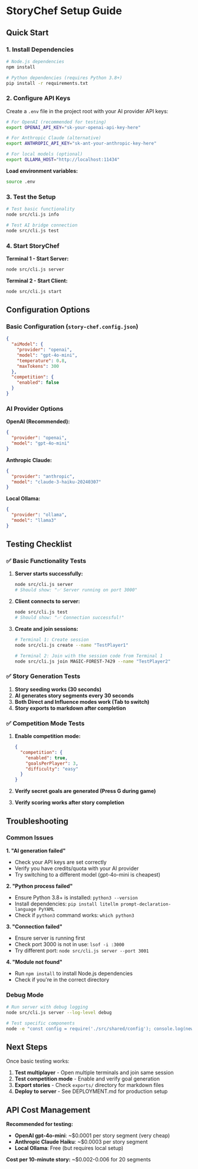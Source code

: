 # StoryChef Setup Guide

## Quick Start

### 1. Install Dependencies

```bash
# Node.js dependencies
npm install

# Python dependencies (requires Python 3.8+)
pip install -r requirements.txt
```

### 2. Configure API Keys

Create a `.env` file in the project root with your AI provider API keys:

```bash
# For OpenAI (recommended for testing)
export OPENAI_API_KEY="sk-your-openai-api-key-here"

# For Anthropic Claude (alternative)
export ANTHROPIC_API_KEY="sk-ant-your-anthropic-key-here"

# For local models (optional)
export OLLAMA_HOST="http://localhost:11434"
```

**Load environment variables:**
```bash
source .env
```

### 3. Test the Setup

```bash
# Test basic functionality
node src/cli.js info

# Test AI bridge connection
node src/cli.js test
```

### 4. Start StoryChef

**Terminal 1 - Start Server:**
```bash
node src/cli.js server
```

**Terminal 2 - Start Client:**
```bash
node src/cli.js start
```

## Configuration Options

### Basic Configuration (`story-chef.config.json`)

```json
{
  "aiModel": {
    "provider": "openai",
    "model": "gpt-4o-mini",
    "temperature": 0.8,
    "maxTokens": 300
  },
  "competition": {
    "enabled": false
  }
}
```

### AI Provider Options

**OpenAI (Recommended):**
```json
{
  "provider": "openai",
  "model": "gpt-4o-mini"
}
```

**Anthropic Claude:**
```json
{
  "provider": "anthropic", 
  "model": "claude-3-haiku-20240307"
}
```

**Local Ollama:**
```json
{
  "provider": "ollama",
  "model": "llama3"
}
```

## Testing Checklist

### ✅ Basic Functionality Tests

1. **Server starts successfully:**
   ```bash
   node src/cli.js server
   # Should show: "✅ Server running on port 3000"
   ```

2. **Client connects to server:**
   ```bash
   node src/cli.js test
   # Should show: "✅ Connection successful!"
   ```

3. **Create and join sessions:**
   ```bash
   # Terminal 1: Create session
   node src/cli.js create --name "TestPlayer1"
   
   # Terminal 2: Join with the session code from Terminal 1
   node src/cli.js join MAGIC-FOREST-7429 --name "TestPlayer2"
   ```

### ✅ Story Generation Tests

1. **Story seeding works (30 seconds)**
2. **AI generates story segments every 30 seconds**
3. **Both Direct and Influence modes work (Tab to switch)**
4. **Story exports to markdown after completion**

### ✅ Competition Mode Tests

1. **Enable competition mode:**
   ```json
   {
     "competition": {
       "enabled": true,
       "goalsPerPlayer": 3,
       "difficulty": "easy"
     }
   }
   ```

2. **Verify secret goals are generated (Press G during game)**
3. **Verify scoring works after story completion**

## Troubleshooting

### Common Issues

**1. "AI generation failed"**
- Check your API keys are set correctly
- Verify you have credits/quota with your AI provider
- Try switching to a different model (gpt-4o-mini is cheapest)

**2. "Python process failed"**
- Ensure Python 3.8+ is installed: `python3 --version`
- Install dependencies: `pip install litellm prompt-declaration-language PyYAML`
- Check if `python3` command works: `which python3`

**3. "Connection failed"**
- Ensure server is running first
- Check port 3000 is not in use: `lsof -i :3000`
- Try different port: `node src/cli.js server --port 3001`

**4. "Module not found"**
- Run `npm install` to install Node.js dependencies
- Check if you're in the correct directory

### Debug Mode

```bash
# Run server with debug logging
node src/cli.js server --log-level debug

# Test specific components
node -e "const config = require('./src/shared/config'); console.log(new config().getConfig())"
```

## Next Steps

Once basic testing works:

1. **Test multiplayer** - Open multiple terminals and join same session
2. **Test competition mode** - Enable and verify goal generation
3. **Export stories** - Check `exports/` directory for markdown files
4. **Deploy to server** - See DEPLOYMENT.md for production setup

## API Cost Management

**Recommended for testing:**
- **OpenAI gpt-4o-mini**: ~$0.0001 per story segment (very cheap)
- **Anthropic Claude Haiku**: ~$0.0003 per story segment
- **Local Ollama**: Free (but requires local setup)

**Cost per 10-minute story:** ~$0.002-0.006 for 20 segments